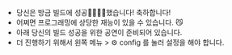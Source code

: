 * 당신은 방금 빌드에 성공👏👏🎉🎉했습니다! 축하합니다!
* 어쩌면 프로그래밍에 상당한 재능이 있을 수 있습니다. 😼
* 아래 당신의 빌드 성공을 위한 공연이 준비되어 있습니다.
* 더 진행하기 위해서 왼쪽 메뉴 > ⚙️ config 를 눌러 설정을 해야 합니다.